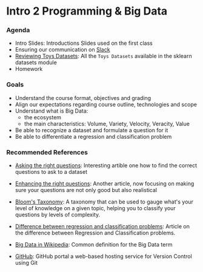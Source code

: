 # Intro 2 Programming & Big Data

### Agenda
* Intro Slides: Introductions Slides used on the first class
* Ensuring our communication on [Slack](https://join.slack.com/t/cebd1160-fall2019/shared_invite/enQtNzY4Mjk1NjYzNzYwLWIxNjFmZWQ5Mzc2MTY1NmE0OWQ0ZDNlNWIxMjc3NzZlMjg2YTI5MWViYTc5ZmJmMGY1OThjMWNhODZmZDhlYmI)
* [Reviewing Toys Datasets](https://scikit-learn.org/stable/datasets/index.html#toy-datasets): All the `Toys Datasets` available in the sklearn datasets module
* Homework

### Goals
* Understand the course format, objectives and grading
* Align our expectations regarding course outline, technologies and scope 
* Understand what is Big Data:
  * the ecosystem
  * the main characteristics: Volume, Variety, Velocity, Veracity, Value
* Be able to recognize a dataset and formulate a question for it  
* Be able to differentiate a regression and classification problem

### Recommended References
* [Asking the right questions](https://towardsdatascience.com/how-to-ask-the-right-questions-as-a-data-scientist-913621907411): Interesting artible one how to find the correct questions to ask to a dataset 
* [Enhancing the right questions](https://towardsdatascience.com/how-to-ask-questions-data-science-can-solve-e073d6a06236): Another article, now focusing on making sure your questions are not only good but also realistical 
* [Bloom's Taxonomy](https://en.wikipedia.org/wiki/Bloom%27s_taxonomy): A taxonomy that can be used to gauge what's your level of knowledge on a given topic, helping you to classify your questions by levels of complexity.
* [Difference between regression and classification problems](https://www.datascience.com/blog/regression-and-classification-machine-learning-algorithms): Article on the difference between Regression and Classification problems.  

* [Big Data in Wikipedia](https://en.wikipedia.org/wiki/Big_data): Common definition for the Big Data term
* [GitHub](https://github.com/): GitHub portal a web-based hosting service for Version Control using Git
